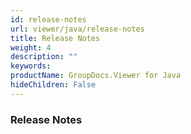 ```yaml
---
id: release-notes
url: viewer/java/release-notes
title: Release Notes
weight: 4
description: ""
keywords: 
productName: GroupDocs.Viewer for Java
hideChildren: False
---
```

### Release Notes
